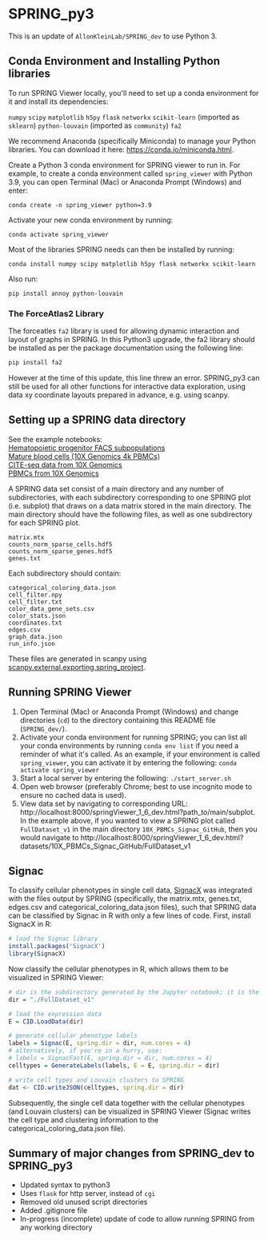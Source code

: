 # SPRING_py3

This is an update of `AllonKleinLab/SPRING_dev` to use Python 3.

## Conda Environment and Installing Python libraries

To run SPRING Viewer locally, you'll need to set up a conda environment for it and install its dependencies:

`numpy`
`scipy`
`matplotlib`
`h5py`
`flask`
`networkx`
`scikit-learn` (imported as `sklearn`)
`python-louvain` (imported as `community`)
`fa2`

We recommend Anaconda (specifically Miniconda) to manage your Python libraries. You can download it here: https://conda.io/miniconda.html. 

Create a Python 3 conda environment for SPRING viewer to run in. For example, to create a conda environment called `spring_viewer` with Python 3.9, you can open Terminal (Mac) or Anaconda Prompt (Windows) and enter:

`conda create -n spring_viewer python=3.9`

Activate your new conda environment by running:

`conda activate spring_viewer`

Most of the libraries SPRING needs can then be installed by running:

`conda install numpy scipy matplotlib h5py flask networkx scikit-learn`

Also run:

`pip install annoy python-louvain`

### The ForceAtlas2 Library

The forceatles `fa2` library is used for allowing dynamic interaction and layout of graphs in SPRING. In this Python3 upgrade, the fa2 library should be installed as per the package documentation using the following line:
```bash
pip install fa2
```

However at the time of this update, this line threw an error. SPRING_py3 can still be used for all other functions for interactive data exploration, using data xy coordinate layouts prepared in advance, e.g. using scanpy.


## Setting up a SPRING data directory
See the example notebooks:  
[Hematopoietic progenitor FACS subpopulations](./data_prep/spring_example_HPCs.ipynb)  
[Mature blood cells (10X Genomics 4k PBMCs)](./data_prep/spring_example_pbmc4k.ipynb)  
[CITE-seq data from 10X Genomics](./data_prep/spring_notebook_10X_CITEseq.ipynb)  
[PBMCs from 10X Genomics](./data_prep/spring_notebook_10X.ipynb)

A SPRING data set consist of a main directory and any number of subdirectories, with each subdirectory corresponding to one SPRING plot (i.e. subplot) that draws on a data matrix stored in the main directory. The main directory should have the following files, as well as one subdirectory for each SPRING plot. 


`matrix.mtx`  
`counts_norm_sparse_cells.hdf5`  
`counts_norm_sparse_genes.hdf5`  
`genes.txt`  

Each subdirectory should contain:  

`categorical_coloring_data.json`  
`cell_filter.npy`  
`cell_filter.txt`  
`color_data_gene_sets.csv`  
`color_stats.json`  
`coordinates.txt`  
`edges.csv`  
`graph_data.json`  
`run_info.json`  

These files are generated in scanpy using [scanpy.external.exporting.spring_project](https://scanpy.readthedocs.io/en/stable/generated/scanpy.external.exporting.spring_project.html).

## Running SPRING Viewer

1. Open Terminal (Mac) or Anaconda Prompt (Windows) and change directories (`cd`) to the directory containing this README file (`SPRING_dev/`). 
2. Activate your conda environment for running SPRING; you can list all your conda environments by running `conda env list` if you need a reminder of what it's called. As an example, if your environment is called `spring_viewer`, you can activate it by entering the following: `conda activate spring_viewer`
3. Start a local server by entering the following: `./start_server.sh`
4. Open web browser (preferably Chrome; best to use incognito mode to ensure no cached data is used).
5. View data set by navigating to corresponding URL: http://localhost:8000/springViewer_1_6_dev.html?path_to/main/subplot. In the example above, if you wanted to view a SPRING plot called `FullDataset_v1` in the main directory `10X_PBMCs_Signac_GitHub`, then you would navigate to http://localhost:8000/springViewer_1_6_dev.html?datasets/10X_PBMCs_Signac_GitHub/FullDataset_v1

## Signac

To classify cellular phenotypes in single cell data, [SignacX](https://cran.r-project.org/web/packages/SignacX/) was integrated with the files output by SPRING (specifically, the matrix.mtx, genes.txt, edges.csv and categorical_coloring_data.json files), such that SPRING data can be classified by Signac in R with only a few lines of code. First, install SignacX in R:

```r
# load the Signac library
install.packages('SignacX')
library(SignacX)
```

Now classify the cellular phenotypes in R, which allows them to be visualized in SPRING Viewer:

```r
# dir is the subdirectory generated by the Jupyter notebook; it is the directory that contains the 'categorical_coloring_data.json' file.
dir = "./FullDataset_v1" 

# load the expression data
E = CID.LoadData(dir)

# generate cellular phenotype labels
labels = Signac(E, spring.dir = dir, num.cores = 4)
# alternatively, if you're in a hurry, use:
# labels = SignacFast(E, spring.dir = dir, num.cores = 4)
celltypes = GenerateLabels(labels, E = E, spring.dir = dir)

# write cell types and Louvain clusters to SPRING
dat <- CID.writeJSON(celltypes, spring.dir = dir)
```

Subsequently, the single cell data together with the cellular phenotypes (and Louvain clusters) can be visualized in SPRING Viewer (Signac writes the cell type and clustering information to the categorical_coloring_data.json file).


## Summary of major changes from SPRING_dev to SPRING_py3
* Updated syntax to python3
* Uses `flask` for http server, instead of `cgi`
* Removed old unused script directories
* Added .gitignore file
* In-progress (incomplete) update of code to allow running SPRING from any working directory
